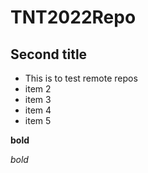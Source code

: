 # TNT2022Repo

## Second title

* This is to test remote repos
* item 2
* item 3
* item 4
* item 5

**bold**

*bold*
